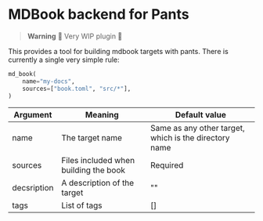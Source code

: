 # MDBook backend for Pants

> **Warning**
> :construction: Very WIP plugin :construction:

This provides a tool for building mdbook targets with pants. There is currently a single very simple rule:

``` python
md_book(
    name="my-docs",
	sources=["book.toml", "src/*"],
)
```

| Argument | Meaning | Default value |
| --- | --- | --- |
| name | The target name | Same as any other target, which is the directory name |
| sources | Files included when building the book | Required |
| decsription | A description of the target | "" |
| tags | List of tags | [] |
